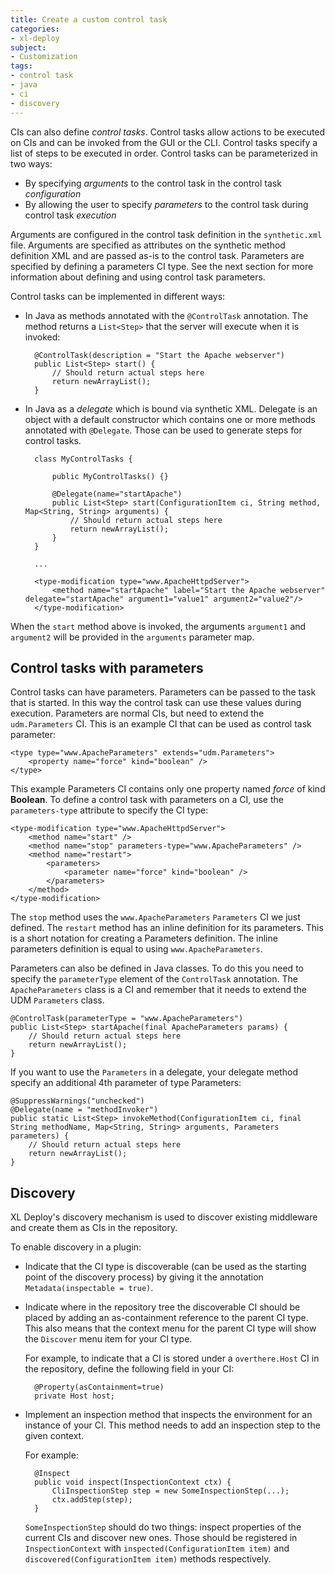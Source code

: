 ```yaml
---
title: Create a custom control task
categories:
- xl-deploy
subject:
- Customization
tags:
- control task
- java
- ci
- discovery
---
```


CIs can also define _control tasks_. Control tasks allow actions to be executed on CIs and can be invoked from the GUI or the CLI. Control tasks specify a list of steps to be executed in order. Control tasks can be parameterized in two ways:

* By specifying _arguments_ to the control task in the control task _configuration_
* By allowing the user to specify _parameters_ to the control task during control task _execution_

Arguments are configured in the control task definition in the `synthetic.xml` file. Arguments are specified as attributes on the synthetic method definition XML and are passed as-is to the control task. 
Parameters are specified by defining a parameters CI type. See the next section for more information about defining and using control task parameters.

Control tasks can be implemented in different ways:

* In Java as methods annotated with the `@ControlTask` annotation. The method returns a `List<Step>` that the server will execute when it is invoked:

        @ControlTask(description = "Start the Apache webserver")
        public List<Step> start() {
            // Should return actual steps here
            return newArrayList();
        }

* In Java as a *delegate* which is bound via synthetic XML. Delegate is an object with a default constructor which contains one or more methods annotated with `@Delegate`. Those can be used to generate steps for control tasks.

        class MyControlTasks {

            public MyControlTasks() {}

            @Delegate(name="startApache")
            public List<Step> start(ConfigurationItem ci, String method, Map<String, String> arguments) {
                // Should return actual steps here
                return newArrayList();
            }
        }

        ...

        <type-modification type="www.ApacheHttpdServer">
            <method name="startApache" label="Start the Apache webserver" delegate="startApache" argument1="value1" argument2="value2"/>
        </type-modification>

When the `start` method above is invoked, the arguments `argument1` and `argument2` will be provided in the `arguments` parameter map.

## Control tasks with parameters

Control tasks can have parameters. Parameters can be passed to the task that is started. In this way the control task can use these values during execution. Parameters are normal CIs, but need to extend the `udm.Parameters` CI. This is an example CI that can be used as control task parameter:

    <type type="www.ApacheParameters" extends="udm.Parameters">
        <property name="force" kind="boolean" />
    </type>

This example Parameters CI contains only one property named *force* of kind **Boolean**. To define a control task with parameters on a CI, use the `parameters-type` attribute to specify the CI type:

    <type-modification type="www.ApacheHttpdServer">
        <method name="start" />
        <method name="stop" parameters-type="www.ApacheParameters" />
        <method name="restart">
            <parameters>
                <parameter name="force" kind="boolean" />
            </parameters>
        </method>
    </type-modification>

The `stop` method uses the `www.ApacheParameters` `Parameters` CI we just defined. The `restart` method has an inline definition for its parameters. This is a short notation for creating a Parameters definition. The inline parameters definition is equal to using `www.ApacheParameters`.

Parameters can also be defined in Java classes. To do this you need to specify the `parameterType` element of the `ControlTask` annotation. The `ApacheParameters` class is a CI and remember that it needs to extend the UDM `Parameters` class.

    @ControlTask(parameterType = "www.ApacheParameters")
    public List<Step> startApache(final ApacheParameters params) {
        // Should return actual steps here
        return newArrayList();
    }

If you want to use the `Parameters` in a delegate, your delegate method specify an additional 4th parameter of type Parameters:

    @SuppressWarnings("unchecked")
    @Delegate(name = "methodInvoker")
	public static List<Step> invokeMethod(ConfigurationItem ci, final String methodName, Map<String, String> arguments, Parameters parameters) {
        // Should return actual steps here
        return newArrayList();
    }

## Discovery

XL Deploy's discovery mechanism is used to discover existing middleware and create them as CIs in the repository.

To enable discovery in a plugin:

* Indicate that the CI type is discoverable (can be used as the starting point of the discovery process) by giving it the annotation `Metadata(inspectable = true)`.
* Indicate where in the repository tree the discoverable CI should be placed by adding an as-containment reference to the parent CI type. This also means that the context menu for the parent CI type will show the `Discover` menu item for your CI type. 

    For example, to indicate that a CI is stored under a `overthere.Host` CI in the repository, define the following field in your CI:

        @Property(asContainment=true)
        private Host host;

* Implement an inspection method that inspects the environment for an instance of your CI. This method needs to add an inspection step to the given context. 

    For example:

        @Inspect
        public void inspect(InspectionContext ctx) {
            CliInspectionStep step = new SomeInspectionStep(...);
            ctx.addStep(step);
        }

    `SomeInspectionStep` should do two things: inspect properties of the current CIs and discover new ones. Those should be registered in `InspectionContext` with `inspected(ConfigurationItem item)` and `discovered(ConfigurationItem item)` methods respectively.
